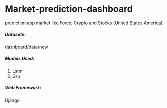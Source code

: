 # Market-prediction-dashboard
prediction app market like Forex, Crypto and Stocks (United States America)

##### Datasets:
dashboard/data/new

##### Models Used:
1) Lstm
2) Gru

##### Web Framework:
Django
